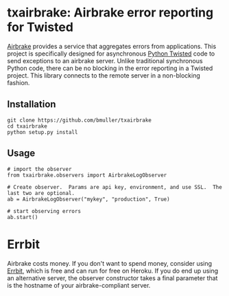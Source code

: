 # txairbrake: Airbrake error reporting for Twisted
[Airbrake](http://www.airbrake.io) provides a service that aggregates errors from applications.  This project is specifically designed for asynchronous [Python Twisted](http://twistedmatrix.com) code to send exceptions to an airbrake server.  Unlike traditional synchronous Python code, there can be no blocking in the error reporting in a Twisted project.  This library connects to the remote server in a non-blocking fashion.

## Installation

    git clone https://github.com/bmuller/txairbrake
    cd txairbrake
    python setup.py install

## Usage

    # import the observer
    from txairbrake.observers import AirbrakeLogObserver

    # Create observer.  Params are api key, environment, and use SSL.  The last two are optional.
    ab = AirbrakeLogObserver("mykey", "production", True)

    # start observing errors
    ab.start()


# Errbit
Airbrake costs money.  If you don't want to spend money, consider using [Errbit](https://github.com/errbit/errbit), which is free and can run for free on Heroku.  If you do end up using an alternative server, the observer constructor takes a final parameter that is the hostname of your airbrake-compliant server.
